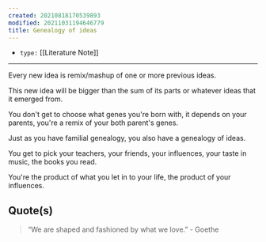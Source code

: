 ```yaml
---
created: 20210818170539893
modified: 20211031194646779
title: Genealogy of ideas
---
```


- `type:` [[Literature Note]]

***

Every new idea is remix/mashup of one or more previous ideas.

This new idea will be bigger than the sum of its parts or whatever ideas that it emerged from.

You don't get to choose what genes you're born with, it depends on your parents, you're a remix of your both parent's genes.

Just as you have familial genealogy, you also have a genealogy of ideas.

You get to pick your teachers, your friends, your influences, your taste in music, the books you read.

You're the product of what you let in to your life, the product of your influences.

## Quote(s)

> “We are shaped and fashioned by what we love.” - Goethe
